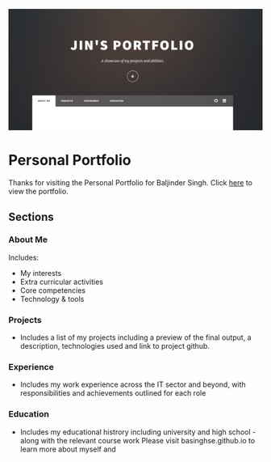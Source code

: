 ![Portfolio Preview](./images/portfolio-preview.png)

# Personal Portfolio

Thanks for visiting the Personal Portfolio for Baljinder Singh.
Click [here](https://basinghse.github.io/) to view the portfolio.

## Sections

### About Me
Includes:
- My interests
- Extra curricular activities
- Core competencies
- Technology & tools

### Projects 
- Includes a list of my projects including a preview of the final output, a description, technologies used and link to project github.

### Experience
- Includes my work experience across the IT sector and beyond, with responsibilities and achievements outlined for each role

### Education
- Includes my educational histrory including university and high school - along with the relevant course work
Please visit basinghse.github.io to learn more about myself and 
